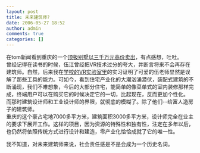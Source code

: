 ```yaml
---
layout: post
title: 未来建筑师?
date: 2006-05-27 18:52
author: admin
comments: true
categories: []
---
```

<p>在tom新闻看到重庆的一个<a href="http://news.tom.com/2006-05-27/000N/65608111.html" target="_blank">顶极别墅以三千万元高价卖出</a>，有点感想，吐吐。 <br/> 曾经记得在读书的时候，伍江曾经把VR技术过分的夸大，并断言将来不会再存在建筑师。自然，后来我在<a href="http://www.tongji-caup.org/" target="_blank">学校的VR实验室里</a>的实习证明了可爱的伍老师显然是误解了那些工具的能力。可如今，看到住宅产业化的大潮汹涌潜伏，装配式建筑的不断涌现，我们不难想象，今后的大部分住宅，能简单的像菜单式的室内装修那样完成，终端用户可以在购买它的时候决定它的一切，比起现在，反而更加个性化。 <br/> 而那时建筑设计师和工业设计师的界限，就彻底的模糊了。除了他们--给富人造房子的建筑师。 <br/> 重庆的这个豪占宅地7000多平方米，建筑面积3000多平方米，设计师完全在业主的要求下展开工作。这样的项目，因为资源的特殊性和独有性，注定在多年以后，也仍然将依照传统方式进行设计和建造，零产业化恰恰成就了它的唯一性。</p> <p>我不知道，对未来建筑师来说，社会责任感是不是会成为一个历史名词。</p>
